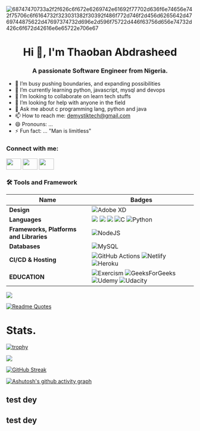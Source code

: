 ![68747470733a2f2f626c6f672e6269742e61692f77702d636f6e74656e742f75706c6f6164732f323031382f30392f486f772d746f2d456d6265642d4769744875622d47697374732d696e2d596f75722d446f63756d656e74732d426c6f672d42616e6e65722e706e67](https://user-images.githubusercontent.com/105487086/179811633-19c51eb8-eea0-4bc3-863e-ab833a1dff6f.png)

<h1 align="center">Hi 👋, I'm Thaoban Abdrasheed </h1>
<h3 align="center">A passionate Software Engineer from Nigeria.</h3>

- 🔭 I’m busy pushing boundaries, and expanding possibilities
- 🌱 I’m currently learning python, javascript, mysql and devops
- 👯 I’m looking to collaborate on learn tech stuffs
- 🤔 I’m looking for help with anyone in the field
- 💬 Ask me about c programming lang, python and java
- 📫 How to reach me: demystiktech@gmail.com
- 😄 Pronouns: ...
- ⚡ Fun fact: ... "Man is limitless"




<h3 align="left">Connect with me:</h3>
<p align="left">
<a href="your link" target="blank"><img align="center" src="https://cdn.jsdelivr.net/npm/simple-icons@3.0.1/icons/linkedin.svg" alt="" height="30" width="40" /></a>
<a href="your link" target="blank"><img align="center" src="https://cdn.jsdelivr.net/npm/simple-icons@3.0.1/icons/instagram.svg" alt="" height="30" width="40" /></a>
<a href="your link" target="blank"><img align="center" src="https://cdn.jsdelivr.net/npm/simple-icons@3.0.1/icons/youtube.svg" alt="" height="30" width="40" /></a>
</p>

<!-- [![](https://img.shields.io/badge/Twitter-%231DA1F2.svg?style=for-the-badge&logo=Twitter&logoColor=white)](https://mobile.twitter.com/Dethaoban172)

[![](https://img.shields.io/badge/WhatsApp-25D366?style=for-the-badge&logo=whatsapp&logoColor=white)](https://wa.me/qr/4ZA2N7DCQ4QLK1) -->



### 🛠 Tools and Framework

Name | Badges
--- | --- 
**Design**  |  ![Adobe XD](https://img.shields.io/badge/Adobe%20XD-470137?style=for-the-badge&logo=Adobe%20XD&logoColor=#FF61F6)
**Languages**  | <img src="https://img.shields.io/badge/JavaScript-323330?style=for-the-badge&logo=javascript&logoColor=F7DF1E" /> <img src="https://img.shields.io/badge/CSS3-1572B6?style=for-the-badge&logo=css3&logoColor=white" /> <img src="https://img.shields.io/badge/HTML5-E34F26?style=for-the-badge&logo=html5&logoColor=white" /> ![C](https://img.shields.io/badge/c-%2300599C.svg?style=for-the-badge&logo=c&logoColor=white) ![Python](https://img.shields.io/badge/python-3670A0?style=for-the-badge&logo=python&logoColor=ffdd54)
**Frameworks, Platforms and Libraries** | ![NodeJS](https://img.shields.io/badge/node.js-6DA55F?style=for-the-badge&logo=node.js&logoColor=white)
**Databases**  |![MySQL](https://img.shields.io/badge/mysql-%2300f.svg?style=for-the-badge&logo=mysql&logoColor=white)
**CI/CD & Hosting**   | ![GitHub Actions](https://img.shields.io/badge/github%20actions-%232671E5.svg?style=for-the-badge&logo=githubactions&logoColor=white)  ![Netlify](https://img.shields.io/badge/netlify-%23000000.svg?style=for-the-badge&logo=netlify&logoColor=#00C7B7) ![Heroku](https://img.shields.io/badge/heroku-%23430098.svg?style=for-the-badge&logo=heroku&logoColor=white)
**EDUCATION** | ![Exercism](https://img.shields.io/badge/Exercism-009CAB?style=for-the-badge&logo=exercism&logoColor=white) ![GeeksForGeeks](https://img.shields.io/badge/GeeksforGeeks-gray?style=for-the-badge&logo=geeksforgeeks&logoColor=35914c) ![Udemy](https://img.shields.io/badge/Udemy-A435F0?style=for-the-badge&logo=Udemy&logoColor=white) ![Udacity](https://img.shields.io/badge/Udacity-grey?style=for-the-badge&logo=udacity&logoColor=15B8E6)
</p> 


![](https://komarev.com/ghpvc/?username=demystik)




[![Readme Quotes](https://quotes-github-readme.vercel.app/api?type=horizontal&theme=dark)](https://github.com/piyushsuthar/github-readme-quotes)



<h1> Stats. </h1>


[![trophy](https://github-profile-trophy.vercel.app/?username=demystik&theme=onedark)](https://github.com/ryo-ma/github-profile-trophy)

<p><img align="center" src="https://github-readme-stats.vercel.app/api/top-langs/?username=demystik&layout=compact&theme=dark&hide_border=false" /></p>

[![GitHub Streak](https://github-readme-streak-stats.herokuapp.com/?user=demystik)](https://git.io/streak-stats)









<!-- [![Ashutosh's github activity graph](https://activity-graph.herokuapp.com/graph?username=demystik&theme=react-dark)](https://github.com/ashutosh00710/github-readme-activity-graph) -->

[![Ashutosh's github activity graph](https://github-readme-activity-graph.vercel.app/graph?username=demystik&theme=react)](https://github.com/ashutosh00710/github-readme-activity-graph)






<!--START_SECTION:waka-->
<!--END_SECTION:waka-->

<h2> test dey </h2>
<h2> test dey </h2>

